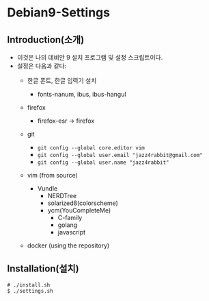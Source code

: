 # Debian9-Settings

## Introduction(소개)
- 이것은 나의 데비안 9 설치 프로그램 및 설정 스크립트이다.
- 설정은 다음과 같다:
  - 한글 폰트, 한글 입력기 설치
    - fonts-nanum, ibus, ibus-hangul
  - firefox
    - firefox-esr -> firefox 
  - git
    - `git config --global core.editor vim`
    - `git config --global user.email "jazz4rabbit@gmail.com"`
    - `git config --global user.name "jazz4rabbit"`

  - vim (from source)
    - Vundle
      - NERDTree
      - solarized8(colorscheme)
      - ycm(YouCompleteMe)
        - C-family
        - golang
        - javascript
  - docker (using the repository)

## Installation(설치)
```
# ./install.sh
$ ./settings.sh
```
